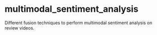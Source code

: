 # multimodal_sentiment_analysis
Different fusion techniques to perform multimodal sentiment analysis on review videos.
